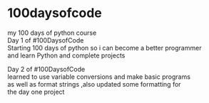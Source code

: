 # 100daysofcode
my 100 days of python course  
Day 1 of #100DaysofCode  
Starting 100 days of python so i can become a better programmer  
and learn Python and complete projects  

Day 2 of #100DaysofCode  
learned to use variable conversions and make basic programs  
as well as format strings ,also updated some formatting for   
the day one project 
  
